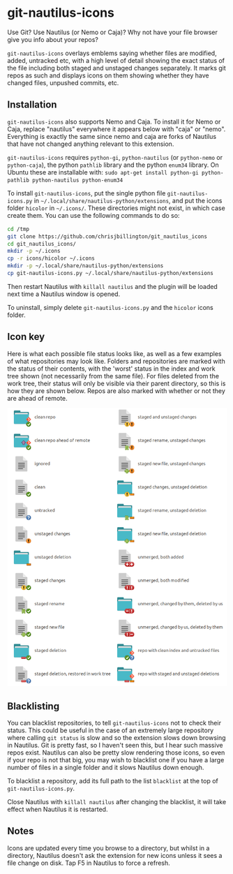 # git-nautilus-icons

Use Git? Use Nautilus (or Nemo or Caja)? Why not have your file browser give you info about your repos?

`git-nautilus-icons` overlays emblems saying whether files are modified,
added, untracked etc, with a high level of detail showing the exact status of
the file including both staged and unstaged changes separately. It marks git
repos as such and displays icons on them showing whether they have changed
files, unpushed commits, etc.

## Installation

`git-nautilus-icons` also supports Nemo and Caja. To install it for Nemo or Caja,
replace "nautilus" everywhere it appears below with "caja" or "nemo". Everything is
exactly the same since nemo and caja are forks of Nautilus that have not changed
anything relevant to this extension.

`git-nautilus-icons` requires `python-gi`, `python-nautilus` (or `python-nemo` or
`python-caja`), the python `pathlib` library and the python `enum34` library. On Ubuntu
these are installable with: `sudo apt-get install python-gi python-pathlib
python-nautilus python-enum34`

To install `git-nautilus-icons`, put the single python file `git-nautilus-
icons.py` in `~/.local/share/nautilus-python/extensions`, and put the icons
folder `hicolor` in `~/.icons/`. These directories might not exist, in which
case create them. You can use the following commands to do so:

```bash
cd /tmp
git clone https://github.com/chrisjbillington/git_nautilus_icons
cd git_nautilus_icons/
mkdir -p ~/.icons
cp -r icons/hicolor ~/.icons
mkdir -p ~/.local/share/nautilus-python/extensions
cp git-nautilus-icons.py ~/.local/share/nautilus-python/extensions
```

Then restart Nautilus with `killall nautilus` and the plugin will be loaded next time
a Nautilus window is opened.

To uninstall, simply delete `git-nautilus-icons.py` and the `hicolor` icons
folder.

## Icon key

Here is what each possible file status looks like, as well as a few examples
of what repositories may look like. Folders and repositories are marked with
the status of their contents, with the 'worst' status in the index and work
tree shown (not necessarily from the same file). For files deleted from the
work tree, their status will only be visible via their parent directory, so
this is how they are shown below. Repos are also marked with whether or not
they are ahead of remote.

![alt tag](key.png)

## Blacklisting

You can blacklist repositories, to tell `git-nautilus-icons` not to check
their status. This could be useful in the case of an extremely large
repository where calling `git status` is slow and so the extension slows down
browsing in Nautilus. Git is pretty fast, so I haven't seen this, but I hear
such massive repos exist. Nautilus can also be pretty slow rendering those
icons, so even if your repo is not that big, you may wish to blacklist one if
you have a large number of files in a single folder and it slows Nautilus down
enough.

To blacklist a repository, add its full path to the list `blacklist` at the
top of `git-nautilus-icons.py`.

Close Nautilus with `killall nautilus` after changing the blacklist, it
will take effect when Nautilus it is restarted.

## Notes

Icons are updated every time you browse to a directory, but whilst in a
directory, Nautilus doesn't ask the extension for new icons unless it sees a
file change on disk. Tap F5 in Nautilus to force a refresh.
